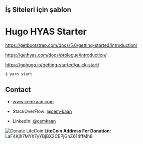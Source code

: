 ## İş Siteleri için şablon
# Hugo HYAS Starter

https://getbootstrap.com/docs/5.0/getting-started/introduction/

https://gethyas.com/docs/prologue/introduction/

https://gohugo.io/getting-started/quick-start/

```
$ yarn start
```

## Contact

- www.cemkaan.com

- StackOverFlow: [@cem-kaan](https://stackoverflow.com/users/11993949/cem-kaan "Cem Kaan on stackoverflow")
- LinkedIn: [@cemkaan](https://www.linkedin.com/in/cemkaan/ "Cem Kaan on LinkedIn")

![Donate LiteCoin](https://raw.githubusercontent.com/scottycc/coinwidget.com/master/icon_litecoin.png)
**LiteCoin Address For Donation:** LaF4Kjh7MYh7yYBjBX2CEPjGhZ614ffMh8

